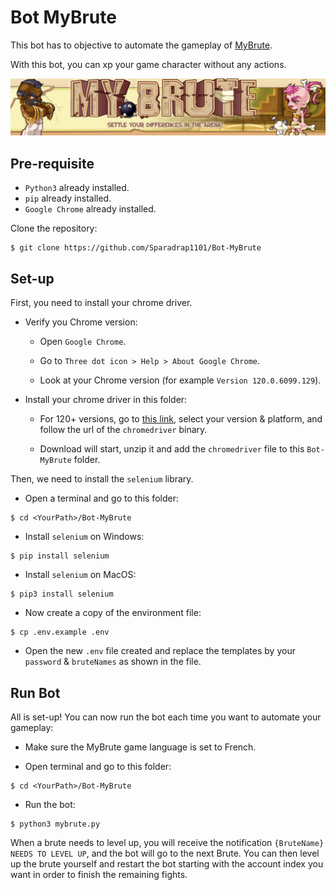 # Bot MyBrute

This bot has to objective to automate the gameplay of [MyBrute](https://brute.eternaltwin.org/).

With this bot, you can xp your game character without any actions.

![](./img/MyBrute.png)

## Pre-requisite

- `Python3` already installed.
- `pip` already installed.
- `Google Chrome` already installed.

Clone the repository:

```
$ git clone https://github.com/Sparadrap1101/Bot-MyBrute
```

## Set-up

First, you need to install your chrome driver.

- Verify you Chrome version:

  - Open `Google Chrome`.

  - Go to `Three dot icon > Help > About Google Chrome`.

  - Look at your Chrome version (for example `Version 120.0.6099.129`).

- Install your chrome driver in this folder:

  - For 120+ versions, go to [this link](https://googlechromelabs.github.io/chrome-for-testing/), select your version & platform, and follow the url of the `chromedriver` binary.

  - Download will start, unzip it and add the `chromedriver` file to this `Bot-MyBrute` folder.

Then, we need to install the `selenium` library.

- Open a terminal and go to this folder:

```
$ cd <YourPath>/Bot-MyBrute
```

- Install `selenium` on Windows:

```
$ pip install selenium
```

- Install `selenium` on MacOS:

```
$ pip3 install selenium
```

- Now create a copy of the environment file:

```
$ cp .env.example .env
```

- Open the new `.env` file created and replace the templates by your `password` & `bruteNames` as shown in the file.

## Run Bot

All is set-up! You can now run the bot each time you want to automate your gameplay:

- Make sure the MyBrute game language is set to French.

- Open terminal and go to this folder:

```
$ cd <YourPath>/Bot-MyBrute
```

- Run the bot:

```
$ python3 mybrute.py
```

When a brute needs to level up, you will receive the notification `{BruteName} NEEDS TO LEVEL UP`, and the bot will go to the next Brute. You can then level up the brute yourself and restart the bot starting with the account index you want in order to finish the remaining fights.
